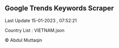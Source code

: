 

## Google Trends Keywords Scraper 
 
Last Update 15-01-2023 , 07:52:21

Country List :
VIETNAM.json



© Abdul Muttaqin 
